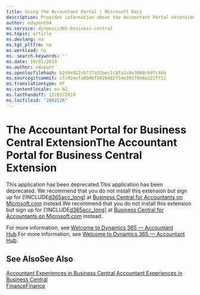 ```yaml
---
title: Using the Accountant Portal | Microsoft Docs
description: Provides information about the Accountant Portal extension.
author: edupont04
ms.service: dynamics365-business-central
ms.topic: article
ms.devlang: na
ms.tgt_pltfrm: na
ms.workload: na
ms. search.keywords: ''
ms.date: 10/01/2019
ms.author: edupont
ms.openlocfilehash: b2dde922cb737a53aec1c8fa2c0e3068c6dfc46b
ms.sourcegitcommit: cfc92eefa8b06fb426482f54e393f0e6e222f712
ms.translationtype: HT
ms.contentlocale: en-NZ
ms.lasthandoff: 12/03/2019
ms.locfileid: "2882126"
---
```

# <a name="the-accountant-portal-for-business-central-extension"></a><span data-ttu-id="56d7b-103">The Accountant Portal for Business Central Extension</span><span class="sxs-lookup"><span data-stu-id="56d7b-103">The Accountant Portal for Business Central Extension</span></span>
<span data-ttu-id="56d7b-104">This application has been deprecated.</span><span class="sxs-lookup"><span data-stu-id="56d7b-104">This application has been deprecated.</span></span> <span data-ttu-id="56d7b-105">We recommend that you do not install this extension but sign up for [!INCLUDE[d365acc_long](includes/d365acc_long_md.md)] at [Business Central for Accountants on Microsoft.com](https://www.microsoft.com/dynamics365/financial-insights-for-accountants) instead.</span><span class="sxs-lookup"><span data-stu-id="56d7b-105">We recommend that you do not install this extension but sign up for [!INCLUDE[d365acc_long](includes/d365acc_long_md.md)] at [Business Central for Accountants on Microsoft.com](https://www.microsoft.com/dynamics365/financial-insights-for-accountants) instead.</span></span>

<span data-ttu-id="56d7b-106">For more information, see [Welcome to Dynamics 365 — Accountant Hub](/dynamics365/accountants/index).</span><span class="sxs-lookup"><span data-stu-id="56d7b-106">For more information, see [Welcome to Dynamics 365 — Accountant Hub](/dynamics365/accountants/index).</span></span>  

## <a name="see-also"></a><span data-ttu-id="56d7b-107">See Also</span><span class="sxs-lookup"><span data-stu-id="56d7b-107">See Also</span></span>
[<span data-ttu-id="56d7b-108">Accountant Experiences in Business Central </span><span class="sxs-lookup"><span data-stu-id="56d7b-108">Accountant Experiences in Business Central </span></span>](finance-accounting.md)  
[<span data-ttu-id="56d7b-109">Finance</span><span class="sxs-lookup"><span data-stu-id="56d7b-109">Finance</span></span>](finance.md)  
